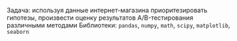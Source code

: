 Задача: используя данные интернет-магазина приоритезировать гипотезы, произвести оценку результатов A/B-тестирования различными методами
Библиотеки: `pandas`, `numpy`, `math`, `scipy`, `matplotlib`, `seaborn`
